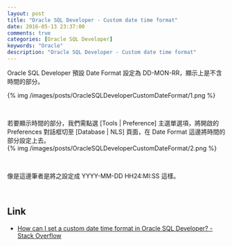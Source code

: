 ```yaml
---
layout: post
title: "Oracle SQL Developer - Custom date time format"
date: 2016-05-13 23:37:00
comments: true
categories: [Oracle SQL Developer]
keywords: "Oracle"
description: "Oracle SQL Developer - Custom date time format"
---
```


Oracle SQL Developer 預設 Date Format 設定為 DD-MON-RR，顯示上是不含時間的部分。  
<!-- More -->

{% img /images/posts/OracleSQLDeveloperCustomDateFormat/1.png %}

<br/>


若要顯示時間的部分，我們需點選 [Tools | Preference] 主選單選項，將開啟的 Preferences 對話框切至 [Database | NLS] 頁面，在 Date Format 這邊將時間的部分設定上去。  
{% img /images/posts/OracleSQLDeveloperCustomDateFormat/2.png %}

<br/>


像是這邊筆者是將之設定成 YYYY-MM-DD HH24:MI:SS 這樣。  

<br/>

Link
----
* [How can I set a custom date time format in Oracle SQL Developer? - Stack Overflow](http://stackoverflow.com/questions/8134493/how-can-i-set-a-custom-date-time-format-in-oracle-sql-developer)
